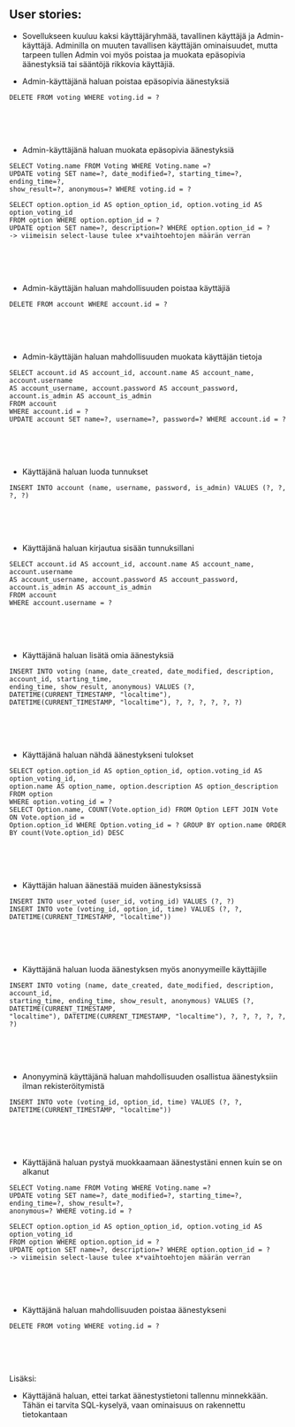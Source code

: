 ## User stories:

- Sovellukseen kuuluu kaksi käyttäjäryhmää, tavallinen käyttäjä ja Admin-käyttäjä. Adminilla on muuten tavallisen käyttäjän ominaisuudet, mutta tarpeen tullen Admin voi myös poistaa ja muokata epäsopivia äänestyksiä tai sääntöjä rikkovia käyttäjiä.

- Admin-käyttäjänä haluan poistaa epäsopivia äänestyksiä

```
DELETE FROM voting WHERE voting.id = ?
```
<br>
<br>
<br>

- Admin-käyttäjänä haluan muokata epäsopivia äänestyksiä

```
SELECT Voting.name FROM Voting WHERE Voting.name =?
UPDATE voting SET name=?, date_modified=?, starting_time=?, ending_time=?, 
show_result=?, anonymous=? WHERE voting.id = ?

SELECT option.option_id AS option_option_id, option.voting_id AS option_voting_id 
FROM option WHERE option.option_id = ?
UPDATE option SET name=?, description=? WHERE option.option_id = ?
-> viimeisin select-lause tulee x*vaihtoehtojen määrän verran
```
<br>
<br>
<br>

- Admin-käyttäjän haluan mahdollisuuden poistaa käyttäjiä

```
DELETE FROM account WHERE account.id = ?
```
<br>
<br>
<br>

- Admin-käyttäjän haluan mahdollisuuden muokata käyttäjän tietoja

```
SELECT account.id AS account_id, account.name AS account_name, account.username 
AS account_username, account.password AS account_password, account.is_admin AS account_is_admin 
FROM account 
WHERE account.id = ?
UPDATE account SET name=?, username=?, password=? WHERE account.id = ?

```
<br>
<br>
<br>

- Käyttäjänä haluan luoda tunnukset

```
INSERT INTO account (name, username, password, is_admin) VALUES (?, ?, ?, ?)
```
<br>
<br>
<br>

- Käyttäjänä haluan kirjautua sisään tunnuksillani

```
SELECT account.id AS account_id, account.name AS account_name, account.username 
AS account_username, account.password AS account_password, account.is_admin AS account_is_admin 
FROM account 
WHERE account.username = ?
```
<br>
<br>
<br>

- Käyttäjänä haluan lisätä omia äänestyksiä

```
INSERT INTO voting (name, date_created, date_modified, description, account_id, starting_time, 
ending_time, show_result, anonymous) VALUES (?, DATETIME(CURRENT_TIMESTAMP, "localtime"), 
DATETIME(CURRENT_TIMESTAMP, "localtime"), ?, ?, ?, ?, ?, ?)
```
<br>
<br>
<br>

- Käyttäjänä haluan nähdä äänestykseni tulokset

```
SELECT option.option_id AS option_option_id, option.voting_id AS option_voting_id, 
option.name AS option_name, option.description AS option_description 
FROM option 
WHERE option.voting_id = ?
SELECT Option.name, COUNT(Vote.option_id) FROM Option LEFT JOIN Vote ON Vote.option_id = 
Option.option_id WHERE Option.voting_id = ? GROUP BY option.name ORDER BY count(Vote.option_id) DESC
```
<br>
<br>
<br>


- Käyttäjän haluan äänestää muiden äänestyksissä

```
INSERT INTO user_voted (user_id, voting_id) VALUES (?, ?)
INSERT INTO vote (voting_id, option_id, time) VALUES (?, ?, 
DATETIME(CURRENT_TIMESTAMP, "localtime"))
```
<br>
<br>
<br>

- Käyttäjänä haluan luoda äänestyksen myös anonyymeille käyttäjille

```
INSERT INTO voting (name, date_created, date_modified, description, account_id, 
starting_time, ending_time, show_result, anonymous) VALUES (?, DATETIME(CURRENT_TIMESTAMP, 
"localtime"), DATETIME(CURRENT_TIMESTAMP, "localtime"), ?, ?, ?, ?, ?, ?)
```
<br>
<br>
<br>

- Anonyyminä käyttäjänä haluan mahdollisuuden osallistua äänestyksiin ilman rekisteröitymistä

```
INSERT INTO vote (voting_id, option_id, time) VALUES (?, ?, DATETIME(CURRENT_TIMESTAMP, "localtime"))
```
<br>
<br>
<br>


- Käyttäjänä haluan pystyä muokkaamaan äänestystäni ennen kuin se on alkanut

```
SELECT Voting.name FROM Voting WHERE Voting.name =?
UPDATE voting SET name=?, date_modified=?, starting_time=?, ending_time=?, show_result=?, 
anonymous=? WHERE voting.id = ?

SELECT option.option_id AS option_option_id, option.voting_id AS option_voting_id 
FROM option WHERE option.option_id = ?
UPDATE option SET name=?, description=? WHERE option.option_id = ?
-> viimeisin select-lause tulee x*vaihtoehtojen määrän verran
```
<br>
<br>
<br>

- Käyttäjänä haluan mahdollisuuden poistaa äänestykseni
```
DELETE FROM voting WHERE voting.id = ?
```
<br>
<br>
<br>

Lisäksi:
- Käyttäjänä haluan, ettei tarkat äänestystietoni tallennu minnekkään. 
Tähän ei tarvita SQL-kyselyä, vaan ominaisuus on rakennettu tietokantaan




